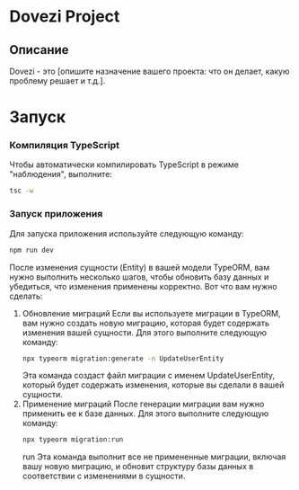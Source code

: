 # Dovezi Project

## Описание

Dovezi - это [опишите назначение вашего проекта: что он делает, какую проблему решает и т.д.].

# Запуск
### Компиляция TypeScript
Чтобы автоматически компилировать TypeScript в режиме "наблюдения", выполните:

```bash
tsc -w
```
### Запуск приложения
Для запуска приложения используйте следующую команду:

```bash
npm run dev
```

После изменения сущности (Entity) в вашей модели TypeORM, вам нужно выполнить несколько шагов, чтобы обновить базу данных и убедиться, что изменения применены корректно. Вот что вам нужно сделать:
1. Обновление миграций
   Если вы используете миграции в TypeORM, вам нужно создать новую миграцию, которая будет содержать изменения вашей сущности. Для этого выполните следующую команду:
    ```bash
    npx typeorm migration:generate -n UpdateUserEntity
    ```
   Эта команда создаст файл миграции с именем UpdateUserEntity, который будет содержать изменения, которые вы сделали в вашей сущности.
2. Применение миграций
   После генерации миграции вам нужно применить ее к базе данных. Для этого выполните следующую команду:
    ```bash
    npx typeorm migration:run
    ```
   run
   Эта команда выполнит все не примененные миграции, включая вашу новую миграцию, и обновит структуру базы данных в соответствии с изменениями в сущности.
